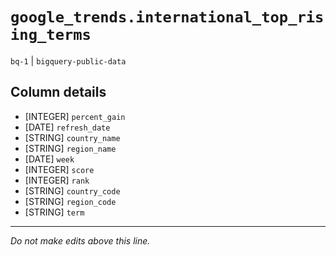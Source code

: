 # `google_trends.international_top_rising_terms`
`bq-1` | `bigquery-public-data`

## Column details
* [INTEGER]   `percent_gain`
* [DATE]      `refresh_date`
* [STRING]    `country_name`
* [STRING]    `region_name`
* [DATE]      `week`
* [INTEGER]   `score`
* [INTEGER]   `rank`
* [STRING]    `country_code`
* [STRING]    `region_code`
* [STRING]    `term`

-------------------------------------------------------------------------------
*Do not make edits above this line.*
